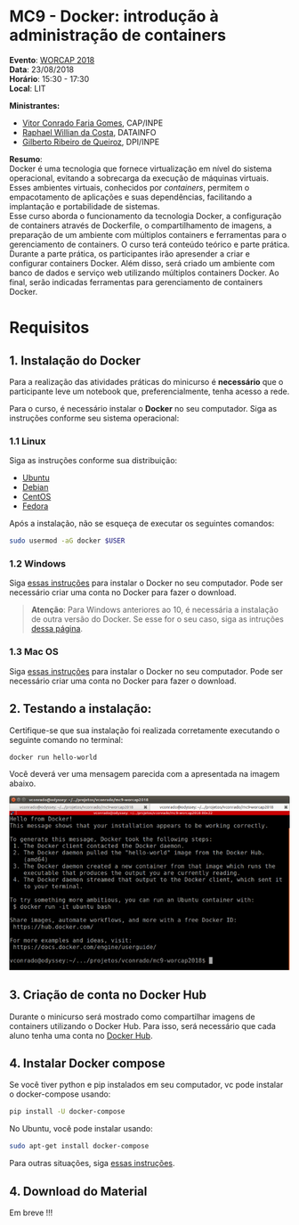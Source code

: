 # MC9 - Docker: introdução à administração de containers

 **Evento**: [WORCAP 2018](http://www.inpe.br/worcap/2018/)  
 **Data**: 23/08/2018  
 **Horário**: 15:30 - 17:30  
 **Local**: LIT  
 
**Ministrantes:**  
- [Vitor Conrado Faria Gomes](http://lattes.cnpq.br/2864513791602949), CAP/INPE  
- [Raphael Willian da Costa](http://lattes.cnpq.br/7394226786935007), DATAINFO
- [Gilberto Ribeiro de Queiroz](http://lattes.cnpq.br/9981634193003068), DPI/INPE

**Resumo**:  
Docker é uma tecnologia que fornece virtualização em nível do sistema operacional, evitando a sobrecarga da execução de máquinas virtuais. Esses ambientes virtuais, conhecidos por *containers*, permitem o empacotamento de aplicações e suas dependências, facilitando a implantação e portabilidade de sistemas.  
Esse curso aborda o funcionamento da tecnologia Docker, a configuração de containers através de Dockerfile, o compartilhamento de imagens, a preparação de um ambiente com múltiplos containers e ferramentas para o gerenciamento de containers. O curso terá conteúdo teórico e parte prática. Durante a parte prática, os participantes irão apresender a criar e configurar containers Docker. Além disso, será criado um ambiente com banco de dados e serviço web utilizando múltiplos containers Docker. Ao final, serão indicadas ferramentas para gerenciamento de containers Docker.

# Requisitos

## 1. Instalação do Docker
Para a realização das atividades práticas do minicurso é **necessário** que o participante leve um notebook que, preferencialmente, tenha acesso a rede.  

Para o curso, é necessário instalar o **Docker** no seu computador. Siga as instruções conforme seu sistema operacional:

### 1.1 Linux

Siga as instruções conforme sua distribuição:  
  - [Ubuntu](https://docs.docker.com/install/linux/docker-ce/ubuntu/)
  - [Debian](https://docs.docker.com/install/linux/docker-ce/debian/)
  - [CentOS](https://docs.docker.com/install/linux/docker-ce/centos/)
  - [Fedora](https://docs.docker.com/install/linux/docker-ce/fedora/)
  
  
Após a instalação, não se esqueça de executar os seguintes comandos:

```bash
sudo usermod -aG docker $USER
```

### 1.2 Windows
Siga [essas instruções](https://store.docker.com/editions/community/docker-ce-desktop-windows) para instalar o Docker no seu computador. Pode ser necessário criar uma conta no Docker para fazer o download. 

> **Atenção**: Para Windows anteriores ao 10, é necessária a instalação de outra versão do Docker. Se esse for o seu caso, siga as intruções [dessa página](https://docs.docker.com/toolbox/overview/).

### 1.3 Mac OS
Siga [essas instruções](https://docs.docker.com/docker-for-mac/install/) para instalar o Docker no seu computador. Pode ser necessário criar uma conta no Docker para fazer o download. 

## 2. Testando a instalação:
Certifique-se que sua instalação foi realizada corretamente executando o seguinte comando no terminal:

```bash
docker run hello-world
```

Você deverá ver uma mensagem parecida com a apresentada na imagem abaixo.

![Hello World !](./imgs/docker_hello_world.png "Hello World !")

## 3. Criação de conta no Docker Hub
Durante o minicurso será mostrado como compartilhar imagens de containers utilizando o Docker Hub. Para isso, será necessário que cada aluno tenha uma conta no [Docker Hub](https://hub.docker.com/). 

## 4. Instalar Docker compose

Se você tiver python e pip instalados em seu computador, vc pode instalar o docker-compose usando:
```bash
pip install -U docker-compose
```

No Ubuntu, você pode instalar usando:
```bash
sudo apt-get install docker-compose
```

Para outras situações, siga [essas instruções](https://docs.docker.com/compose/install/). 

## 4. Download do Material
Em breve !!!

<!--O curso possui material para a parte [teórica](teoria) e para a parte [prática](pratica).
Para o curso, baixe o material para o seu computador.  
Você pode fazer isso usando o git:  
```bash
git clone https://github.com/vconrado/mc9-worcap2018.git
``` 
Ou fazendo download [nesse link](https://codeload.github.com/vconrado/mc9-worcap2018/zip/master).
-->

